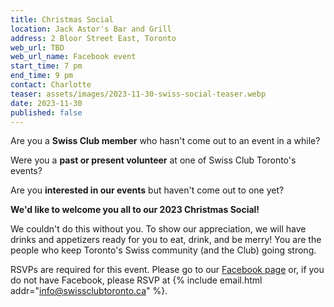 ```yaml
---
title: Christmas Social
location: Jack Astor's Bar and Grill
address: 2 Bloor Street East, Toronto
web_url: TBD
web_url_name: Facebook event
start_time: 7 pm
end_time: 9 pm
contact: Charlotte
teaser: assets/images/2023-11-30-swiss-social-teaser.webp
date: 2023-11-30
published: false
---
```


Are you a **Swiss Club member** who hasn't come out to an event in a while?

Were you a **past or present volunteer** at one of Swiss Club Toronto's events?

Are you **interested in our events** but haven't come out to one yet?

**We'd like to welcome you all to our 2023 Christmas Social!**

We couldn't do this without you. To show our appreciation, we will have drinks
and appetizers ready for you to eat, drink, and be merry! You are the people
who keep Toronto's Swiss community (and the Club) going strong.

RSVPs are required for this event. Please go to our [Facebook page][facebook]
or, if you do not have Facebook, please RSVP at {% include email.html
addr="info@swissclubtoronto.ca" %}.

[facebook]: <{{ page.web_url }}>
